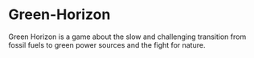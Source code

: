 # Green-Horizon
Green Horizon is a game about the slow and challenging transition from fossil fuels to green power sources and the fight for nature.
